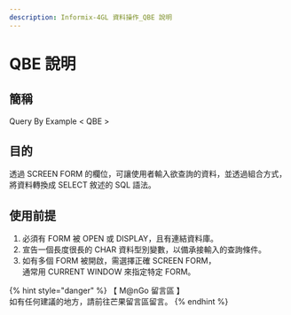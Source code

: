 ```yaml
---
description: Informix-4GL 資料操作_QBE 說明
---
```


# QBE 說明

## 簡稱

Query By Example < QBE >

## 目的

透過 SCREEN FORM 的欄位，可讓使用者輸入欲查詢的資料，並透過組合方式，\
將資料轉換成 SELECT 敘述的 SQL 語法。

## 使用前提

1. 必須有 FORM 被 OPEN 或 DISPLAY，且有連結資料庫。
2. 宣告一個長度很長的 CHAR 資料型別變數，以備承接輸入的查詢條件。
3. 如有多個 FORM 被開啟，需選擇正確 SCREEN FORM，\
   通常用 CURRENT WINDOW 來指定特定 FORM。

{% hint style="danger" %}
【 M@nGo 留言區 】\
如有任何建議的地方，請前往芒果留言區留言。
{% endhint %}
